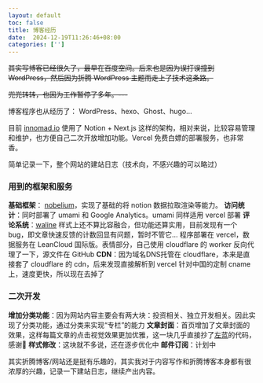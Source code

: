 ```yaml
---
layout: default
toc: false
title: 博客经历
date:  2024-12-19T11:26:46+08:00
categories: ['']
---
```


~~其实写博客已经很久了，最早在百度空间。后来也是因为误打误撞到 WordPress，然后因为折腾 WordPress 主题而走上了技术这条路。~~

~~兜兜转转，也因为工作暂停了多年。---~~

博客程序也从经历了： WordPress、hexo、Ghost、hugo…

目前 [innomad.io](http://innomad.io/) 使用了 Notion + Next.js 这样的架构，相对来说，比较容易管理和维护，也方便自己二次开放增加功能。Vercel 免费白嫖的部署服务，也非常香。

简单记录一下，整个网站的建站日志（技术向，不感兴趣的可以略过）

### [](https://innomad.io/open-boc-hk#02f74d223cc84342b8b776c467fdcdde "用到的框架和服务")用到的**框架和服务**

**基础框架**： [nobelium](https://github.com/craigary/nobelium)，实现了基础的将 notion 数据拉取渲染等能力。 **访问统计**：同时部署了 umami 和 Google Analytics。umami 同样适用 vercel 部署 **评论系统**：[waline](https://waline.js.org/en/) 样式上还不算比容融合，但功能还算实用，目前发现有一个bug，即文章快速反馈的计数回显有问题，暂时不管它… 程序部署在 vercel，数据服务在 LeanCloud 国际版。表情部分，自己使用 cloudflare 的 worker 反向代理了一下，源文件在 GitHub **CDN**：因为域名DNS托管在 cloudflare，本来是直接套了 cloudflare 的 cdn，后来发现直接解析到 vercel 针对中国的定制 cname 上，速度更快，所以现在去掉了

### [](https://innomad.io/open-boc-hk#789e0efbd0244d5db2cfe996949792b6 "二次开发")**二次开发**

**增加分类功能**：因为网站内容主要会有两大块：投资相关、独立开发相关。因此实现了分类功能，通过分类来实现“专栏”的能力 **文章封面**：首页增加了文章封面的效果，这样每篇文章的点击视觉效果更加优雅，这一块几乎直接抄了[左蓝](https://zuolan.me/)的代码，感谢🙏 **样式修改**：这块就不多说，还在逐步优化中 **邮件订阅**：计划中

其实折腾博客/网站还是挺有乐趣的，其实我对于内容写作和折腾博客本身都有很浓厚的兴趣，记录一下建站日志，继续产出内容。